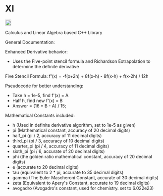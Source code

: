 # XI
<img width="19" alt="image" src="https://github.com/user-attachments/assets/a07cbc7a-3bb8-4041-b535-c471fc81cc4a">

Calculus and Linear Algebra based C++ Library

General Documentation:

Enhanced Derivative behavior:
- Uses the Five-point stencil formula and Richardson Extrapolation to determine the definite derivative

Five Stencil Formula:
f'(x) = -f(x+2h) + 8f(x-h) - 8f(x-h) + f(x-2h) / 12h

Pseudocode for better understanding:
- Take h = 1e-5, find f'(x) = A
- Half h, find new f'(x) = B
- Answer = (16 * B - A) / 15;

Mathematical Constants included:

- h (Used in definite derivative algorithm, set to 1e-5 as given)
- pi (Mathematical constant, accuracy of 20 decimal digits)
- half_pi (pi / 2, accuracy of 11 decimal digits)
- third_pi (pi / 3, accuracy of 10 decimal digits)
- quarter_pi (pi / 4, accuracy of 11 decimal digits)
- sixth_pi (pi / 6, accurate of 20 decimal digits)
- phi (the golden ratio mathematical constant, accuracy of 20 decimal digits)
- e (accurate to 20 decimal digits)
- tau (equivalent to 2 * pi, accurate to 35 decimal digits)
- gamma (The Euler Mascheroni Constant, accurate of 30 decimal digits)
- zeta (Equivalent to Apery's Constant, accurate to 19 decimal digits)
- avogadro (Avogadro's constant, used for chemistry. set to 6.022e23)

